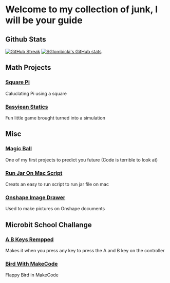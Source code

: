 # Welcome to my collection of junk, I will be your guide

## Github Stats
[![GitHub Streak](https://github-readme-streak-stats.herokuapp.com?user=SGlombicki&theme=gruvbox&hide_border=true)](https://git.io/streak-stats)
[![SGlombicki's GitHub stats](https://github-readme-stats.vercel.app/api?username=SGlombicki&show_icons=true&theme=gruvbox&hide_border=true)](https://github.com/anuraghazra/github-readme-stats)



## Math Projects

### [Square Pi](https://github.com/SGlombicki/SquarePi)
Caluclating Pi using a square

### [Basyiean Statics](https://github.com/SGlombicki/Bayesian-statistics)
Fun little game brought turned into a simulation

## Misc

### [Magic Ball](https://github.com/SGlombicki/MagicBall)
One of my first projects to predict you future (Code is terrible to look at)

### [Run Jar On Mac Script](https://github.com/SGlombicki/Run-Jar-On-Mac)
Creats an easy to run script to run jar file on mac

### [Onshape Image Drawer](https://github.com/SGlombicki/Onshape-Image-Drawer)
Used to make pictures on Onshape documents

## Microbit School Challange

### [A B Keys Rempped](https://github.com/SGlombicki/MicroBit-A-B-Key-mapped)
Makes it when you press any key to press the A and B key on the controller

### [Bird With MakeCode](https://github.com/SGlombicki/Bird_With_MakeCode)
Flappy Bird in MakeCode
